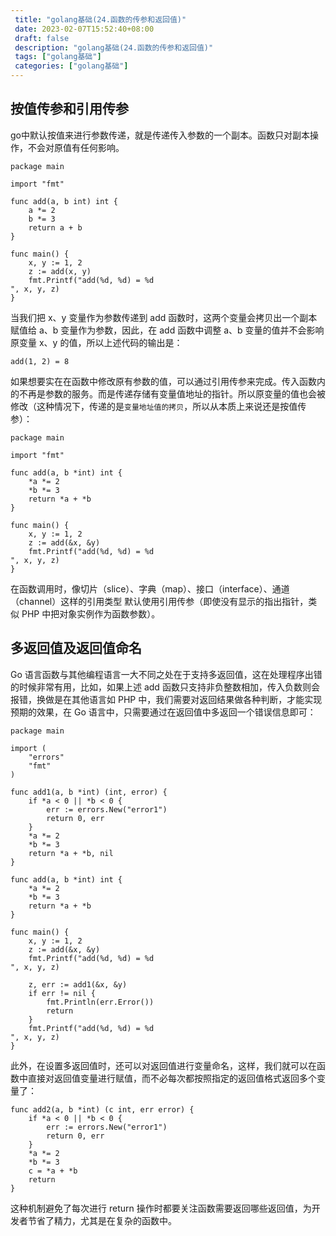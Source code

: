 ```yaml
--- 
 title: "golang基础(24.函数的传参和返回值)" 
 date: 2023-02-07T15:52:40+08:00 
 draft: false 
 description: "golang基础(24.函数的传参和返回值)" 
 tags: ["golang基础"] 
 categories: ["golang基础"] 
---
```

## 按值传参和引用传参
go中默认按值来进行参数传递，就是传递传入参数的一个副本。函数只对副本操作，不会对原值有任何影响。
```
package main

import "fmt"

func add(a, b int) int {
	a *= 2
	b *= 3
	return a + b
}

func main() {
	x, y := 1, 2
	z := add(x, y)
	fmt.Printf("add(%d, %d) = %d
", x, y, z)
}

```
当我们把 x、y 变量作为参数传递到 add 函数时，这两个变量会拷贝出一个副本赋值给 a、b 变量作为参数，因此，在 add 函数中调整 a、b 变量的值并不会影响原变量 x、y 的值，所以上述代码的输出是：
```
add(1, 2) = 8
```
如果想要实在在函数中修改原有参数的值，可以通过引用传参来完成。传入函数内的不再是参数的服务。而是传递存储有变量值地址的指针。所以原变量的值也会被修改（这种情况下，传递的是`变量地址值的拷贝`，所以从本质上来说还是按值传参）：
```
package main

import "fmt"

func add(a, b *int) int {
	*a *= 2
	*b *= 3
	return *a + *b
}

func main() {
	x, y := 1, 2
	z := add(&x, &y)
	fmt.Printf("add(%d, %d) = %d
", x, y, z)
}
```
在函数调用时，像切片（slice）、字典（map）、接口（interface）、通道（channel）这样的引用类型 默认使用引用传参（即使没有显示的指出指针，类似 PHP 中把对象实例作为函数参数）。

## 多返回值及返回值命名
Go 语言函数与其他编程语言一大不同之处在于支持多返回值，这在处理程序出错的时候非常有用，比如，如果上述 add 函数只支持非负整数相加，传入负数则会报错，换做是在其他语言如 PHP 中，我们需要对返回结果做各种判断，才能实现预期的效果，在 Go 语言中，只需要通过在返回值中多返回一个错误信息即可：
```
package main

import (
	"errors"
	"fmt"
)

func add1(a, b *int) (int, error) {
	if *a < 0 || *b < 0 {
		err := errors.New("error1")
		return 0, err
	}
	*a *= 2
	*b *= 3
	return *a + *b, nil
}

func add(a, b *int) int {
	*a *= 2
	*b *= 3
	return *a + *b
}

func main() {
	x, y := 1, 2
	z := add(&x, &y)
	fmt.Printf("add(%d, %d) = %d
", x, y, z)

	z, err := add1(&x, &y)
	if err != nil {
		fmt.Println(err.Error())
		return
	}
	fmt.Printf("add(%d, %d) = %d
", x, y, z)
}
```
此外，在设置多返回值时，还可以对返回值进行变量命名，这样，我们就可以在函数中直接对返回值变量进行赋值，而不必每次都按照指定的返回值格式返回多个变量了：
```
func add2(a, b *int) (c int, err error) {
	if *a < 0 || *b < 0 {
		err := errors.New("error1")
		return 0, err
	}
	*a *= 2
	*b *= 3
	c = *a + *b
	return
}
```
这种机制避免了每次进行 return 操作时都要关注函数需要返回哪些返回值，为开发者节省了精力，尤其是在复杂的函数中。
